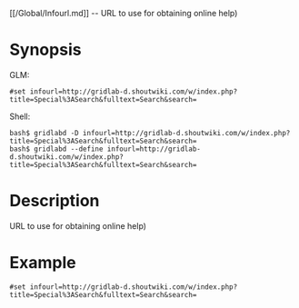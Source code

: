 [[/Global/Infourl.md]] -- URL to use for obtaining online help)

# Synopsis
GLM:
~~~
#set infourl=http://gridlab-d.shoutwiki.com/w/index.php?title=Special%3ASearch&fulltext=Search&search=
~~~
Shell:
~~~
bash$ gridlabd -D infourl=http://gridlab-d.shoutwiki.com/w/index.php?title=Special%3ASearch&fulltext=Search&search=
bash$ gridlabd --define infourl=http://gridlab-d.shoutwiki.com/w/index.php?title=Special%3ASearch&fulltext=Search&search=
~~~

# Description

URL to use for obtaining online help)

# Example

~~~
#set infourl=http://gridlab-d.shoutwiki.com/w/index.php?title=Special%3ASearch&fulltext=Search&search=
~~~
